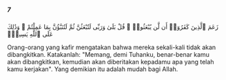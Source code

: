 ##### 7

<span class="ayah">زَعَمَ ٱلَّذِينَ كَفَرُوٓا۟ أَن لَّن يُبْعَثُوا۟ ۚ قُلْ بَلَىٰ وَرَبِّى لَتُبْعَثُنَّ ثُمَّ لَتُنَبَّؤُنَّ بِمَا عَمِلْتُمْ ۚ وَذَٰلِكَ عَلَى ٱللَّهِ يَسِيرٌۭ</span>

<span class="ayah_translation">Orang-orang yang kafir mengatakan bahwa mereka sekali-kali tidak akan dibangkitkan. Katakanlah: "Memang, demi Tuhanku, benar-benar kamu akan dibangkitkan, kemudian akan diberitakan kepadamu apa yang telah kamu kerjakan". Yang demikian itu adalah mudah bagi Allah.</span>
